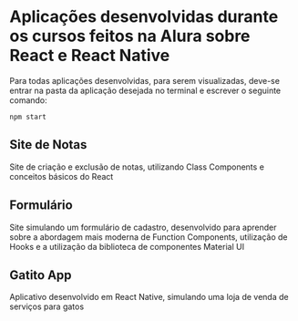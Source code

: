 # Aplicações desenvolvidas durante os cursos feitos na Alura sobre React e React Native

Para todas aplicações desenvolvidas, para serem visualizadas, deve-se entrar na pasta da aplicação desejada no terminal e escrever o seguinte comando:
~~~console
npm start
~~~

## Site de Notas

Site de criação e exclusão de notas, utilizando Class Components e conceitos básicos do React

## Formulário

Site simulando um formulário de cadastro, desenvolvido para aprender sobre a abordagem mais moderna de Function Components, utilização de Hooks e a utilização da biblioteca de componentes Material UI

## Gatito App

Aplicativo desenvolvido em React Native, simulando uma loja de venda de serviços para gatos
